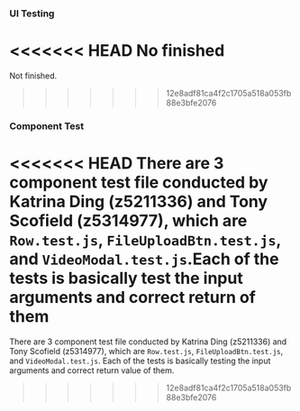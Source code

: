 ### UI Testing

<<<<<<< HEAD
No finished
=======
Not finished.
>>>>>>> 12e8adf81ca4f2c1705a518a053fb88e3bfe2076



### Component Test

<<<<<<< HEAD
There are 3 component test file conducted by Katrina Ding (z5211336) and Tony Scofield (z5314977), which are `Row.test.js`, `FileUploadBtn.test.js`, and `VideoModal.test.js`.Each of the tests is basically test the input arguments and correct return of them
=======
There are 3 component test file conducted by Katrina Ding (z5211336) and Tony Scofield (z5314977), which are `Row.test.js`, `FileUploadBtn.test.js`, and `VideoModal.test.js`. Each of the tests is basically testing the input arguments and correct return value of them.
>>>>>>> 12e8adf81ca4f2c1705a518a053fb88e3bfe2076

